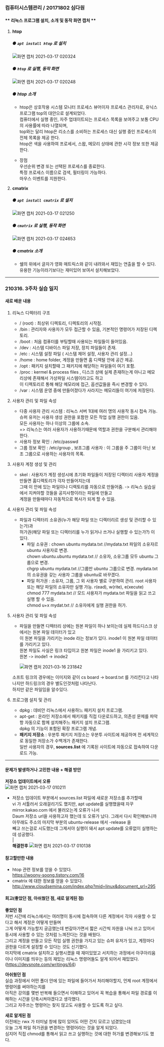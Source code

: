 ### 컴퓨터시스템관리 / 20171802 심다원

#### ** **리눅스 프로그램 설치, 소개 및 동작 화면 캡처** **   
  1. **htop**   
      ##### ● ``` apt install htop ``` 로 설치   
       
                        
       ![화면 캡처 2021-03-17 020324](https://user-images.githubusercontent.com/79961001/111351931-04148680-86c7-11eb-91a3-27f9e090239d.png)   
     
     
      ##### ● ``` htop ``` 로 실행, 동작 화면      
     ![화면 캡처 2021-03-17 020248](https://user-images.githubusercontent.com/79961001/111351997-1262a280-86c7-11eb-8f81-5ebad0a0db6b.png)   
     
      ##### ● htop 소개   
      
     + htop은 상호작용 시스템 모니터 프로세스 뷰어이자 프로세스 관리자로, 유닉스 프로그램 top의 대안으로 설계되었다.    
       컴퓨터에서 실행 중인, 자주 업데이트되는 프로세스 목록을 보여주고 보통 CPU의 사용률에 따라 나열되며,   
       top와는 달리 htop은 리소스를 소비하는 프로세스 대신 실행 중인 프로세스의 전체 목록을 제공 한다.   
       htop은 색을 사용하여 프로세서, 스왑, 메모리 상태에 관한 시각 정보 또한 제공한다.   

     + 장점   
       우선순위 변경 또는 선택된 프로세스를 종료한다.    
       특정 프로세스 이름으로 검색, 필터링이 가능하다.   
       마우스 이벤트를 지원한다.   
          
          
  2. **cmatrix**   
   
     ##### ● ``` apt install cmatrix ``` 로 설치   
     ![화면 캡처 2021-03-17 021250](https://user-images.githubusercontent.com/79961001/111355954-37f1ab00-86cb-11eb-850c-16323c5f412a.png)    
     
     
     ##### ●  ``` cmatrix ``` 로 실행, 동작 화면   
     ![화면 캡처 2021-03-17 024653](https://user-images.githubusercontent.com/79961001/111355894-27413500-86cb-11eb-83e7-e71abb8d4129.png)   
     
     ##### ● cmatrix 소개 
     + 쉘의 위에서 글자가 영화 매트릭스와 같이 내려와서 재밌는 연출을 할 수 있다. 유용한 기능이라기보다는 재미있어 보여서 설치해보았다.   
      
  
-----------   



### 210316. 3주차 실습 일지


#### **새로 배운 내용**   

 1. 리눅스 디렉터리 구조     
    + / (root) : 최상위 디렉토리, 디렉토리의 시작점.  
    + /bin : 관리자와 사용자가 모두 접근할 수 있음, 기본적인 명령어가 저장된 디렉토리.  
    + /boot : 처음 컴퓨터를 부팅할때 사용되는 파일들이 들어있음.  
    + /dev : 시스템 디바이스 파일 저장, 장치 파일들이 존재.  
    + /etc : 시스템 설정 파일 ( 시스템 제어 설정, 사용자 관리 설정...)   
    + /home : home folder, 계정을 만들면 홈 디렉털 안에 공간 제공.  
    + /opt : 패키지 설치할때 그 패키지에 해당하는 파일들이 여기 포함.   
    + /proc : kermel & process files , 디스크 상에 실제 존재하는게 아니고 메모리상에 존재해서 가상파일 시스템이라고도 하고  
            이 디렉토리르 통해 해당 메모리에 접근, 옵션값들을 즉시 변경할 수 있다.   
    + /var :  시스템 운영 중에 만들어졌다가 사라지는 메모리들이 여기에 저장된다.

 2. 사용자 관리 및 파일 속성   
    - 다중 사용자 관리 시스템 : 리눅스 서버 1대에 여러 명의 사용작 동시 접속 가능.    
                        슈퍼 유저는 사용자 생성 권한을 포함한 모든 작업 실행 권한이 있음.    
                        모든 사용자는 하나 이상의 그룹에 소속.   
                        => 리눅스는 여러 사용자가 사용하기때문에 역할과 권한을 구분해서 관리해야한다.    
    - 사용자 정보 확인 : /etc/passwd 
    - 그룹 정보 확인 : /etc/group , 보조그룹 사용자 : 이 그룹을 주 그룹이 아닌 보조 그룹으로 사용하는 사용자의 목록.  
 
 3. 사용자 계정 생성 및 관리   
    + skel : 사용자가 계정 생성시에 초기화 파일들이 저장된 디렉터리 사용자 계정을 만들면 홈디렉토리가 각자 만들어지는데     
            그때 이 안에 있는 파일이나 디렉토리를 자동으로 만들어줌. -> 리눅스 실습실에서 지켜야할 것들을 공지사항이라는 파일에 만들고     
            계정을 만들때마다 자동적으로 복사가 되게 할 수 있음.    
 4. 사용자 관리 및 파일 속성           
      + 파일과 디렉터리 소유권(누가 해당 파일 또는 디렉터리르 생성 및 관리할 수 있는가)과    
      허가권(해당 파일 또는 디렉터리를 누가 읽거나 쓰거나 실행할 수 있는가?) 이 있다.  
        + 파일 소유권 : chown ubuntu mydata.txt //mydata.txt 파일의 소유자르 ubuntu 사용자로 변경.     
                   chown ubuntu.ubuntu mydata.txt // 소유자, 소유그룹 모두 ubuntu 그룹으로 변경.   
                   chgrp ubuntu mydata.txt //그룹만 ubuntu 그룹으로 변경. mydata.txt 의 소유권을 갖는 사용자 그룹을 ubuntu로 바꾸겠다.   
        + 파일 허가권 : 소유자, 그룹, 그 외 사용자 별로 구분하여 관리. root 사용자 또는 해당 파일의 소유자만 실행 가능.
                   r(ead), w(rite), e(xecute)   
                   chmod 777 mydata.txt // 모드 사용자가 mydata.txt 파일을 읽고 쓰고 실행 할 수 있음.  
                   chmod u+x mydat.txt // 소유자에게 실행 권한을 허가.  
                   
 5. 사용자 관리 및 파일 속성
     - 파일을 만들면 디렉터리 상에는 원본 파일이 하나 보이는데 실제 하드디스크 상에서는 원본 파일 데이터가 있고   
       이 원본 파일을 가리키는 inode 라는 정보가 있다. inode1 이 원본 파일 데이터를 가리키고 있다.   
       원본 파일도 사실은 링크 타입이고 원본 파일은 inode1 을 가리키고 있다.     
       원본 -> inode1 -> inode2       
       
        
       ![화면 캡처 2021-03-16 231842](https://user-images.githubusercontent.com/79961001/111324817-75940b00-86ae-11eb-8603-fc961293da1e.png)    
      
      소프트 링크의 경우에는 이미지와 같이 cs board -> board.txt 를 가리킨다고 나타나지만 하드링크의 경우 별도인것처럼 나타난다.     
      하지만 같은 파일임을 알수있다.   
      
 6. 프로그램 설치 및 관리   
     + dpkg : 데비안 리눅스에서 사용하느 패키지 설치 프로그램.   
     + apt-get : 온라인 저장소에서 패키지를 직접 다운로드하고, 의존성 문제를 파악항 자동으로 함께 설치해주느 패키지 설치 프로그램.   
                 dpkg 의 기능이 포함된 확장 프로그램 개념.   
     + **패키지 저장소** : 우분투 패키지 저장소는 우분투 사이트에 제공하며 전 세계적으로 동일한 저장소가 수백개가 존재한다.   
                        일반 사용자의 경우, **sources.list** 에 기록된 사이트에 자동으로 접속하여 다운로드 가능. 
                        
                        
                          
-----------------------   

#### **문제가 발생하거나 고민한 내용 + 해결 방안**  

**저장소 업데이트에서 오류**     
    ![화면 캡처 2021-03-17 010211](https://user-images.githubusercontent.com/79961001/111358208-6ff9ed80-86cd-11eb-90a6-ee331087cff2.png)   
    

  + 저장소 업데이트 부분에서 sources.list 파일에 새로운 저장소를 추가할때   
    vi 가 서툴러서 오래걸리기도 했지만, apt update를 실행했을때 자꾸 mirror.kakao.com 에서 불러오는게 오류가 나서    
    Daum 저장소 url을 사용하고자 했는데 또 오류가 났다. 그래서 다시 확인해보니까 아무래도 주소의 마지막 부분의 ubuntu-release 에서 -release 을   
    빼고 쓰는걸로 시도했는데 그제서야 실행이 돼서 apt update를 오류없이 실행하는데 성공했다.   
    |   
    **해결한후**
    ![화면 캡처 2021-03-17 010138](https://user-images.githubusercontent.com/79961001/111357629-d2062300-86cc-11eb-8e64-0cb338dce8d9.png)      





#### **참고할만한 내용**   
  + htop 관련 정보를 얻을 수 있었다.   
  https://woony-soong.tistory.com/16   
  + cmatrix 에 대한 정보를 얻을 수 있었다.   
  http://www.cloudsemina.com/index.php?mid=linux&document_srl=295   

#### **회고(좋았던 점, 아쉬웠던 점, 새로 알게된 점)**    

**좋았던 점**   
저번 시간에 리눅스에서는 여러명이 동시에 접속하여 다른 계정에서 각자 사용할 수 있다고 해서 계정은 어떻게 만들며   
그게 어떻게 가능할지 궁금했는데 번갈아가면서 짧은 시간씩 자원을 나눠 쓰고 있어서 동시에 사용할 수 있는 것처럼 느껴진다는 것을 배웠다.   
그리고 계정을 만들고 모든 작업 실행 권한을 가지고 있는 슈퍼 유저가 있고, 계정마다 권한을 다르게 설정할 수 있다는 것도 신기했다.   
마지막에 cmatrix 설치하고 실행시켰을 때 재미있었고 서치하는 과정에서 아쿠아리움이나 이미지를 띄우는 등의 재밌는 리눅스 명령어들도 알게 되어서 재밌었다.    (https://devsnote.com/writings/64)    



**아쉬웠던 점**    
실습 과정에서 어떤 폴더 안에 있는 파일에 들어가서 처리해야할지, 언제 root 계정에서 명령어를 써야하는지를   
아직은 강의를 몇번 반복해 들으면서 이해하고 있어서 꼭 복습을 통해서 파일 경로를 이해하는 시간을 단축시켜야겠다고 생각했다.   
그리고 자주쓰는 명령어는 찾지 않고도 사용할 수 있도록 하고 싶다.


**새로 알게된 점**   
이전에는 rwx 가 터미널 창에 많이 있어도 어떤 건지 모르고 넘겼었는데   
오늘 그게 파일 허가권을 변경하는 명령어라는 것을 알게 되었다.   
심지어 직접 chmod를 통해서 읽고 쓰고 실행하는 것에 대한 허가를 변경해보기도 했다.   

